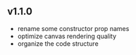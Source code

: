 ## v1.1.0

- rename some constructor prop names
- optimize canvas rendering quality
- organize the code structure
